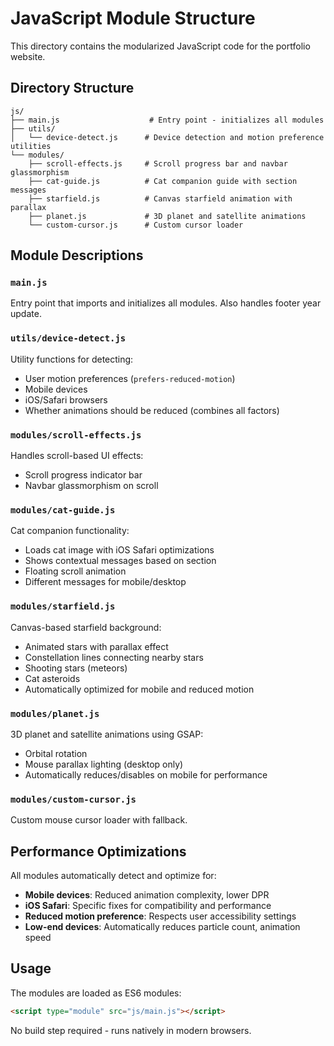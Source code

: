 # JavaScript Module Structure

This directory contains the modularized JavaScript code for the portfolio website.

## Directory Structure

```
js/
├── main.js                    # Entry point - initializes all modules
├── utils/
│   └── device-detect.js      # Device detection and motion preference utilities
└── modules/
    ├── scroll-effects.js     # Scroll progress bar and navbar glassmorphism
    ├── cat-guide.js          # Cat companion guide with section messages
    ├── starfield.js          # Canvas starfield animation with parallax
    ├── planet.js             # 3D planet and satellite animations
    └── custom-cursor.js      # Custom cursor loader
```

## Module Descriptions

### `main.js`
Entry point that imports and initializes all modules. Also handles footer year update.

### `utils/device-detect.js`
Utility functions for detecting:
- User motion preferences (`prefers-reduced-motion`)
- Mobile devices
- iOS/Safari browsers
- Whether animations should be reduced (combines all factors)

### `modules/scroll-effects.js`
Handles scroll-based UI effects:
- Scroll progress indicator bar
- Navbar glassmorphism on scroll

### `modules/cat-guide.js`
Cat companion functionality:
- Loads cat image with iOS Safari optimizations
- Shows contextual messages based on section
- Floating scroll animation
- Different messages for mobile/desktop

### `modules/starfield.js`
Canvas-based starfield background:
- Animated stars with parallax effect
- Constellation lines connecting nearby stars
- Shooting stars (meteors)
- Cat asteroids
- Automatically optimized for mobile and reduced motion

### `modules/planet.js`
3D planet and satellite animations using GSAP:
- Orbital rotation
- Mouse parallax lighting (desktop only)
- Automatically reduces/disables on mobile for performance

### `modules/custom-cursor.js`
Custom mouse cursor loader with fallback.

## Performance Optimizations

All modules automatically detect and optimize for:
- **Mobile devices**: Reduced animation complexity, lower DPR
- **iOS Safari**: Specific fixes for compatibility and performance
- **Reduced motion preference**: Respects user accessibility settings
- **Low-end devices**: Automatically reduces particle count, animation speed

## Usage

The modules are loaded as ES6 modules:

```html
<script type="module" src="js/main.js"></script>
```

No build step required - runs natively in modern browsers.
